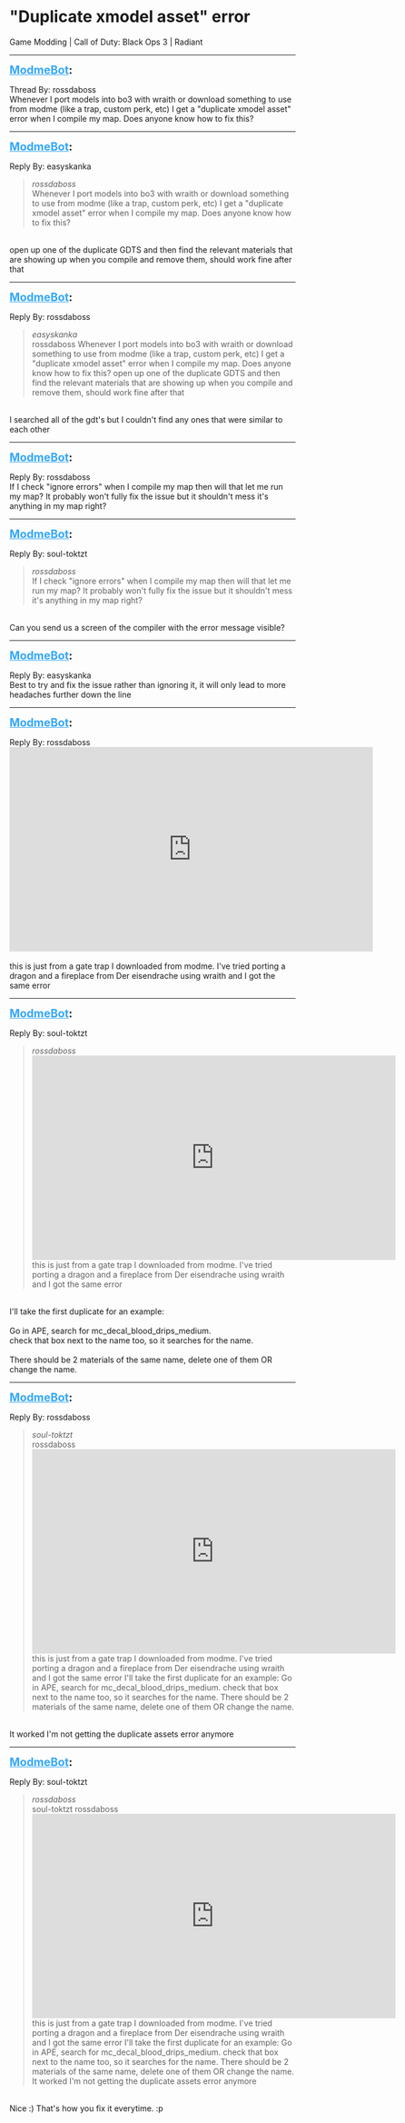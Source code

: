 # "Duplicate xmodel asset" error
Game Modding | Call of Duty: Black Ops 3 | Radiant

---
<strong style="font-size: 1.4em;"><span style="text-decoration: underline;text-decoration-color: #34a7f9;"><span style="color:#34a7f9;">ModmeBot</span></span>:</strong>

<p>Thread By: rossdaboss<br />Whenever I port models into bo3 with wraith or download something to use from modme (like a trap, custom perk, etc) I get a &quot;duplicate xmodel asset&quot; error when I compile my map. Does anyone know how to fix this?</p>

---
<strong style="font-size: 1.4em;"><span style="text-decoration: underline;text-decoration-color: #34a7f9;"><span style="color:#34a7f9;">ModmeBot</span></span>:</strong>

<p>Reply By: easyskanka<br /><blockquote><em>rossdaboss</em><br />Whenever I port models into bo3 with wraith or download something to use from modme (like a trap, custom perk, etc) I get a &quot;duplicate xmodel asset&quot; error when I compile my map. Does anyone know how to fix this?</blockquote><br /> open up one of the duplicate GDTS and then find the relevant materials that are showing up when you compile and remove them, should work fine after that</p>

---
<strong style="font-size: 1.4em;"><span style="text-decoration: underline;text-decoration-color: #34a7f9;"><span style="color:#34a7f9;">ModmeBot</span></span>:</strong>

<p>Reply By: rossdaboss<br /><blockquote><em>easyskanka</em><br />rossdaboss Whenever I port models into bo3 with wraith or download something to use from modme (like a trap, custom perk, etc) I get a &quot;duplicate xmodel asset&quot; error when I compile my map. Does anyone know how to fix this?  open up one of the duplicate GDTS and then find the relevant materials that are showing up when you compile and remove them, should work fine after that </blockquote><br />I searched all of the gdt&#39;s but I couldn&#39;t  find any ones that were similar to each other</p>

---
<strong style="font-size: 1.4em;"><span style="text-decoration: underline;text-decoration-color: #34a7f9;"><span style="color:#34a7f9;">ModmeBot</span></span>:</strong>

<p>Reply By: rossdaboss<br />If I check &quot;ignore errors&quot; when I compile my  map then will that let me run my map? It probably won&#39;t fully fix the issue but it shouldn&#39;t mess it&#39;s anything in my map right?</p>

---
<strong style="font-size: 1.4em;"><span style="text-decoration: underline;text-decoration-color: #34a7f9;"><span style="color:#34a7f9;">ModmeBot</span></span>:</strong>

<p>Reply By: soul-toktzt<br /><blockquote><em>rossdaboss</em><br />If I check &quot;ignore errors&quot; when I compile my  map then will that let me run my map? It probably won&#39;t fully fix the issue but it shouldn&#39;t mess it&#39;s anything in my map right?</blockquote><br /> Can you send us a screen of the compiler with the error message visible?</p>

---
<strong style="font-size: 1.4em;"><span style="text-decoration: underline;text-decoration-color: #34a7f9;"><span style="color:#34a7f9;">ModmeBot</span></span>:</strong>

<p>Reply By: easyskanka<br />Best to try and fix the issue rather than ignoring it, it will only lead to more headaches further down the line</p>

---
<strong style="font-size: 1.4em;"><span style="text-decoration: underline;text-decoration-color: #34a7f9;"><span style="color:#34a7f9;">ModmeBot</span></span>:</strong>

<p>Reply By: rossdaboss<br /><iframe type="text/html" width="640" height="360" src="https://www.youtube.com/embed/a/4E09f" frameborder="0"></iframe><br /> <br />this is just from a gate trap I downloaded from modme. I&#39;ve tried porting a dragon and a fireplace from Der eisendrache using wraith and I got the same error</p>

---
<strong style="font-size: 1.4em;"><span style="text-decoration: underline;text-decoration-color: #34a7f9;"><span style="color:#34a7f9;">ModmeBot</span></span>:</strong>

<p>Reply By: soul-toktzt<br /><blockquote><em>rossdaboss</em><br /><iframe type="text/html" width="640" height="360" src="https://www.youtube.com/embed/a/4E09f" frameborder="0"></iframe>   this is just from a gate trap I downloaded from modme. I&#39;ve tried porting a dragon and a fireplace from Der eisendrache using wraith and I got the same error</blockquote><br /> I&#39;ll take the first duplicate for an example:<br /> <br />Go in APE, search for mc_decal_blood_drips_medium.<br />check that box next to the name too, so it searches for the name.<br /> <br />There should be 2 materials of the same name, delete one of them OR change the name.</p>

---
<strong style="font-size: 1.4em;"><span style="text-decoration: underline;text-decoration-color: #34a7f9;"><span style="color:#34a7f9;">ModmeBot</span></span>:</strong>

<p>Reply By: rossdaboss<br /><blockquote><em>soul-toktzt</em><br />rossdaboss <iframe type="text/html" width="640" height="360" src="https://www.youtube.com/embed/a/4E09f" frameborder="0"></iframe>   this is just from a gate trap I downloaded from modme. I&#39;ve tried porting a dragon and a fireplace from Der eisendrache using wraith and I got the same error  I&#39;ll take the first duplicate for an example:   Go in APE, search for mc_decal_blood_drips_medium. check that box next to the name too, so it searches for the name.   There should be 2 materials of the same name, delete one of them OR change the name.</blockquote><br /> It worked I&#39;m not getting the duplicate assets error anymore</p>

---
<strong style="font-size: 1.4em;"><span style="text-decoration: underline;text-decoration-color: #34a7f9;"><span style="color:#34a7f9;">ModmeBot</span></span>:</strong>

<p>Reply By: soul-toktzt<br /><blockquote><em>rossdaboss</em><br />soul-toktzt rossdaboss <iframe type="text/html" width="640" height="360" src="https://www.youtube.com/embed/a/4E09f" frameborder="0"></iframe>   this is just from a gate trap I downloaded from modme. I&#39;ve tried porting a dragon and a fireplace from Der eisendrache using wraith and I got the same error  I&#39;ll take the first duplicate for an example:   Go in APE, search for mc_decal_blood_drips_medium. check that box next to the name too, so it searches for the name.   There should be 2 materials of the same name, delete one of them OR change the name.  It worked I&#39;m not getting the duplicate assets error anymore</blockquote><br /> Nice :) That&#39;s how you fix it everytime. :p</p>
